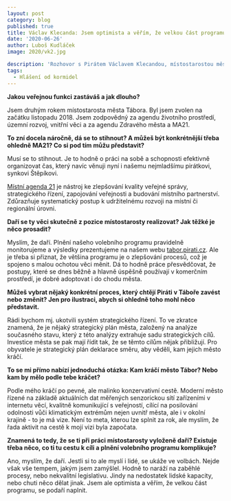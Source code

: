 ```yaml
---
layout: post
category: blog
published: true
title: Václav Klecanda: Jsem optimista a věřím, že velkou část programu se podaří naplnit
date: '2020-06-26'
author: Luboš Kudláček
image: 2020/vk2.jpg

description: 'Rozhovor s Pirátem Václavem Klecandou, místostarostou města Tábora. Je zodpovědný za agendu životního prostředí, územní rozvoj, vnitřní věci a za agendu Zdravého města a MA21'
tags:
  - Hlášení od kormidel
---
```

**Jakou veřejnou funkci zastáváš a jak dlouho?**

Jsem druhým rokem místostarosta města Tábora. Byl jsem zvolen na začátku listopadu 2018. Jsem zodpovědný za agendu životního prostředí, územní rozvoj, vnitřní věci a za agendu Zdravého města a MA21.

**To zní docela náročně, dá se to stihnout? A můžeš být konkrétnější třeba ohledně MA21? 
Co si pod tím můžu představit?**

Musí se to stihnout. Je to hodně o práci na sobě a schopnosti efektivně organizovat čas, který navíc věnuji nyní i našemu nejmladšímu pirátkovi, synkovi Štěpíkovi.

[Místní agenda 21](https://cs.wikipedia.org/wiki/M%C3%ADstn%C3%AD_Agenda_21) je nástroj ke zlepšování kvality veřejné správy, strategického řízení, zapojování veřejnosti a budování místního partnerství. Zdůrazňuje systematický postup k udržitelnému rozvoji na místní či regionální úrovni.

**Daří se ty věci skutečně z pozice místostarosty realizovat? Jak těžké je něco prosadit?**

Myslím, že daří. Plnění našeho volebního programu pravidelně monitorujeme a výsledky prezentujeme na našem webu [tabor.pirati.cz](https://tabor.pirati.cz/). Ale je třeba si přiznat, že většina programu je o zlepšování procesů, což je spojeno s malou ochotou věci měnit. Dá to hodně práce přesvědčovat, že postupy, které se dnes běžně a hlavně úspěšně používají v komerčním prostředí, je dobré adoptovat i do chodu města.

**Můžeš vybrat nějaký konkrétní proces, který chtějí Piráti v Táboře zavést nebo změnit? 
Jen pro ilustraci, abych si ohledně toho mohl něco představit.** 

Rádi bychom mj. ukotvili systém strategického řízení. To ve zkratce znamená, že je nějaký strategický plán města, založený na analýze současného stavu, který z této analýzy extrahuje sadu strategických cílů. Investice města se pak mají řídit tak, že se těmto cílům nějak přibližují. Pro obyvatele je strategický plán deklarace směru, aby věděli, kam jejich město kráčí.

**To se mi přímo nabízí jednoduchá otázka: Kam kráčí město Tábor? Nebo kam by mělo podle tebe kráčet?**

Podle mého kráčí po pevné, ale malinko konzervativní cestě. Moderní město řízené na základě aktuálních dat měřených senzorickou sítí zařízeními v internetu věcí, kvalitně komunikující s veřejností, cílící na posilování odolnosti vůči klimatickým extrémům nejen uvnitř města, ale i v okolní krajině - to je má vize. Není to meta, kterou lze splnit za rok, ale myslím, že řada aktivit na cestě k mojí vizi byla započata.

**Znamená to tedy, že se ti při práci místostarosty vyloženě daří? Existuje třeba něco, 
co ti tu cestu k cíli a plnění volebního programu komplikuje?**

Ano, myslím, že daří. Jestli si to ale myslí i lidé, se ukáže ve volbách. Nejde však vše tempem, jakým jsem zamýšlel. Hodně to naráží na zaběhlé procesy, nebo nekvalitní legislativu. Jindy na nedostatek lidské kapacity, nebo chuti něco dělat jinak. Jsem ale optimista a věřím, že velkou část programu, se podaří naplnit.